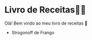 # Livro de Receitas:man_cook:

Olá! Bem vindo ao meu livro de receitas :wave:

- Strogonoff de Frango
